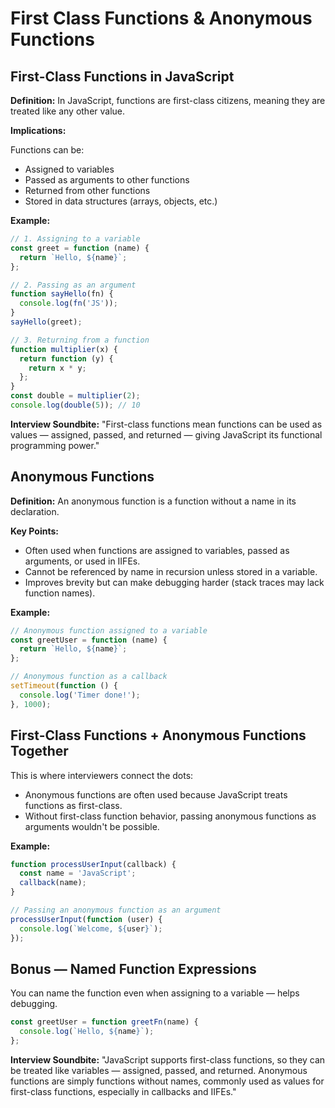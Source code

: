 # First Class Functions & Anonymous Functions

## First-Class Functions in JavaScript

**Definition:**
In JavaScript, functions are first-class citizens, meaning they are treated like any other value.

**Implications:**

Functions can be:

- Assigned to variables
- Passed as arguments to other functions
- Returned from other functions
- Stored in data structures (arrays, objects, etc.)

**Example:**

```javascript
// 1. Assigning to a variable
const greet = function (name) {
  return `Hello, ${name}`;
};

// 2. Passing as an argument
function sayHello(fn) {
  console.log(fn('JS'));
}
sayHello(greet);

// 3. Returning from a function
function multiplier(x) {
  return function (y) {
    return x * y;
  };
}
const double = multiplier(2);
console.log(double(5)); // 10
```

**Interview Soundbite:**
"First-class functions mean functions can be used as values — assigned, passed, and returned — giving JavaScript its functional programming power."

## Anonymous Functions

**Definition:**
An anonymous function is a function without a name in its declaration.

**Key Points:**

- Often used when functions are assigned to variables, passed as arguments, or used in IIFEs.
- Cannot be referenced by name in recursion unless stored in a variable.
- Improves brevity but can make debugging harder (stack traces may lack function names).

**Example:**

```javascript
// Anonymous function assigned to a variable
const greetUser = function (name) {
  return `Hello, ${name}`;
};

// Anonymous function as a callback
setTimeout(function () {
  console.log('Timer done!');
}, 1000);
```

## First-Class Functions + Anonymous Functions Together

This is where interviewers connect the dots:

- Anonymous functions are often used because JavaScript treats functions as first-class.
- Without first-class function behavior, passing anonymous functions as arguments wouldn't be possible.

**Example:**

```javascript
function processUserInput(callback) {
  const name = 'JavaScript';
  callback(name);
}

// Passing an anonymous function as an argument
processUserInput(function (user) {
  console.log(`Welcome, ${user}`);
});
```

## Bonus — Named Function Expressions

You can name the function even when assigning to a variable — helps debugging.

```javascript
const greetUser = function greetFn(name) {
  console.log(`Hello, ${name}`);
};
```

**Interview Soundbite:**
"JavaScript supports first-class functions, so they can be treated like variables — assigned, passed, and returned. Anonymous functions are simply functions without names, commonly used as values for first-class functions, especially in callbacks and IIFEs."
